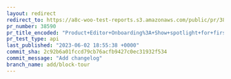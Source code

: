 ```yaml
---
layout: redirect
redirect_to: https://a8c-woo-test-reports.s3.amazonaws.com/public/pr/38590/api/index.html
pr_number: 38590
pr_title_encoded: "Product+Editor+Onboarding%3A+Show+spotlight+for+first+time+visitors"
pr_test_type: api
last_published: "2023-06-02 18:55:38 +0000"
commit_sha: 2c92b6a01fccd79cb76acfb9427c0ec31932f534
commit_message: "Add changelog"
branch_name: add/block-tour
---
```

